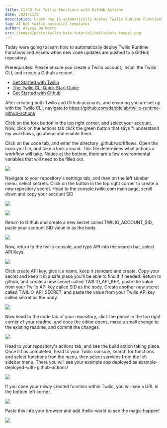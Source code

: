```yaml
---
title: CI/CD for Twilio Functions with GitHub Actions
date: 2021/11/8
description: Learn how to automatically deploy Twilio Runtime Functions and Assets when new code updates are pushed to a GitHub repository.
tag: AI bot twilio autopilot templates
author: Alyssa De Metro
src: /images/posts/twilio-bots-tutorial/twiliobots-image1.png
---
```


Today were going to learn how to automatically deploy Twilio Runtime Functions and Assets when new code updates are pushed to a GitHub repository.

Prerequisites: Please ensure you create a Twilio account, install the Twilio CLI, and create a Github account.

- [Get Started with Twilio](https://www.twilio.com/try-twilio)
- [The Twilio CLI Quick Start Guide](https://www.twilio.com/docs/twilio-cli/quickstart)
- [Get Started with Github](https://github.com/)

After creating both Twilio and Github accounts, and ensuring you are set up with the Twilio CLI, navigate to https://github.com/dabblelab/twilio-runtime-github-actions 

Click on the fork button in the top right corner, and select your account. Now, click on the actions tab click the green button that says "I understand my workflows, go ahead and enable them.

Click on the code tab, and enter the directory .github/workflows. Open the main.yml file, and take a look around. This file determines what actions a workflow will take. Notice at the bottom, there are a few environmental variables that will need to be filled out.

![](/images/posts/twilio-cicd-tutorial/twiliocicd-image2.jpeg) 

Navigate to your repository's settings tab, and then on the left sidebar menu, select secrets. Click on the button in the top right corner to create a new repository secret. Head to the console.twilio.com main page, scroll down and copy your account SID

![](/images/posts/twilio-cicd-tutorial/twiliocicd-image3.jpeg)

![](/images/posts/twilio-cicd-tutorial/twiliocicd-image4.jpeg)

Return to Github and create a new secret called TWILIO_ACCOUNT_SID, paste your account SID value in as the body.

![](/images/posts/twilio-cicd-tutorial/twiliocicd-image5.jpeg)

Now, return to the twilio console, and type API into the search bar, select API Keys.

![](/images/posts/twilio-cicd-tutorial/twiliocicd-image6.jpeg)

Click create API key, give it a name, keep it standard and create. Copy your secret and keep it in a safe place you'll be able to find it if needed. Return to github, and create a new secret called TWILIO_API_KEY, paste the value from your Twilio API key called SID as the body. Create another new secret called TWILIO_API_SECRET, and paste the value from your Twilio API key called secret as the body.

![](/images/posts/twilio-cicd-tutorial/twiliocicd-image7.jpeg)

Now head to the code tab of your repository, click the pencil in the top right corner of your readme, and once the editor opens, make a small change to the existing readme, and commit the changes.

![](/images/posts/twilio-cicd-tutorial/twiliocicd-image8.jpeg)

Head to your repository's actions tab, and see the build action taking place. Once it has completed, head to your Twilio console, search for functions and select functions fron the menu, then select services from the left sidebar menu. There you will see your example app deployed as example-deployed-with-github-actions!

![](/images/posts/twilio-cicd-tutorial/twiliocicd-image9.jpeg)

If you open your newly created function within Twilio, you will see a URL in the bottom left corner,

![](/images/posts/twilio-cicd-tutorial/twiliocicd-image10.jpeg)

Paste this into your browser and add /hello-world to see the magic happen!

![](/images/posts/twilio-cicd-tutorial/twiliocicd-image11.jpeg)